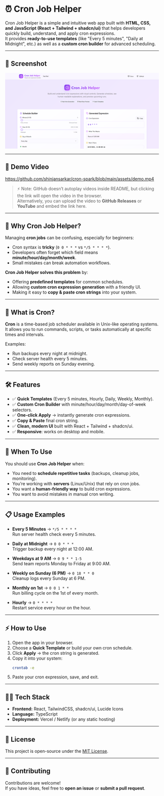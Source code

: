 # ⏰ Cron Job Helper

Cron Job Helper is a simple and intuitive web app built with **HTML, CSS, and JavaScript (React + Tailwind + shadcn/ui)** that helps developers quickly build, understand, and apply cron expressions.  
It provides **ready-to-use templates** (like "Every 5 minutes", "Daily at Midnight", etc.) as well as a **custom cron builder** for advanced scheduling.

---

## 📸 Screenshot

![Cron Job Helper Screenshot](assets/screenshot.png)

---

## 🎥 Demo Video

https://github.com/shinjansarkar/cron-spark/blob/main/assets/demo.mp4

> ⚡ Note: GitHub doesn’t autoplay videos inside README, but clicking the link will open the video in the browser.  
> Alternatively, you can upload the video to **GitHub Releases** or **YouTube** and embed the link here.

---

## 🚀 Why Cron Job Helper?
Managing **cron jobs** can be confusing, especially for beginners:
- Cron syntax is **tricky** (`0 0 * * *` vs `*/5 * * * *`).
- Developers often forget which field means **minute/hour/day/month/week**.
- Small mistakes can break automation workflows.

**Cron Job Helper solves this problem** by:
- Offering **predefined templates** for common schedules.
- Allowing **custom cron expression generation** with a friendly UI.
- Making it easy to **copy & paste cron strings** into your system.

---

## 📅 What is Cron?

**Cron** is a time-based job scheduler available in Unix-like operating systems.  
It allows you to run commands, scripts, or tasks automatically at specific times and intervals.

Examples:
- Run backups every night at midnight.
- Check server health every 5 minutes.
- Send weekly reports on Sunday evening.

---

## 🛠️ Features

- ✅ **Quick Templates** (Every 5 minutes, Hourly, Daily, Weekly, Monthly).
- ✅ **Custom Cron Builder** with minute/hour/day/month/day-of-week selectors.
- ✅ **One-click Apply** → instantly generate cron expressions.
- ✅ **Copy & Paste** final cron string.
- ✅ **Clean, modern UI** built with React + Tailwind + shadcn/ui.
- ✅ **Responsive**: works on desktop and mobile.

---

## 📂 When To Use

You should use **Cron Job Helper** when:
- You need to **schedule repetitive tasks** (backups, cleanup jobs, monitoring).
- You’re working with **servers** (Linux/Unix) that rely on cron jobs.
- You want a **human-friendly way** to build cron expressions.
- You want to avoid mistakes in manual cron writing.

---

## 📋 Usage Examples

- **Every 5 Minutes** → `*/5 * * * *`  
  Run server health check every 5 minutes.

- **Daily at Midnight** → `0 0 * * *`  
  Trigger backup every night at 12:00 AM.

- **Weekdays at 9 AM** → `0 9 * * 1-5`  
  Send team reports Monday to Friday at 9:00 AM.

- **Weekly on Sunday (6 PM)** → `0 18 * * 0`  
  Cleanup logs every Sunday at 6 PM.

- **Monthly on 1st** → `0 0 1 * *`  
  Run billing cycle on the 1st of every month.

- **Hourly** → `0 * * * *`  
  Restart service every hour on the hour.

---

## ⚡ How to Use

1. Open the app in your browser.
2. Choose a **Quick Template** or build your own cron schedule.
3. Click **Apply** → the cron string is generated.
4. Copy it into your system:
   ```bash
   crontab -e

5. Paste your cron expression, save, and exit.

---

## 🧑‍💻 Tech Stack

- **Frontend:** React, TailwindCSS, shadcn/ui, Lucide Icons
- **Language:** TypeScript
- **Deployment:** Vercel / Netlify (or any static hosting)

---


## 📜 License

This project is open-source under the [MIT License](LICENSE).

---

## 🙌 Contributing

Contributions are welcome!  
If you have ideas, feel free to **open an issue** or **submit a pull request**.
